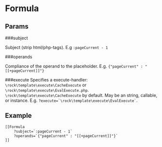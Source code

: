 Formula
====================

Params
--------------------

###subject

Subject (strip html/php-tags). E.g `:pageCurrent - 1`

###operands

Compliance of the operand to the placeholder. E.g. `{"pageCurrent" : "[[+pageCurrent]]"}`

###execute
Specifies a execute-handler: `\rock\template\execute\CacheExecute` or `\rock\template\execute\EvalExecute.php`. `\rock\template\execute\CacheExecute` by default.
May be an string, callable, or instance. E.g. ``` ?execute=`\rock\template\execute\EvalExecute` ```.

Example
--------------------

```html
[[Formula
    ?subject=`:pageCurrent - 1`
    ?operands=`{"pageCurrent" : "[[+pageCurrent]]"}`
]]
```